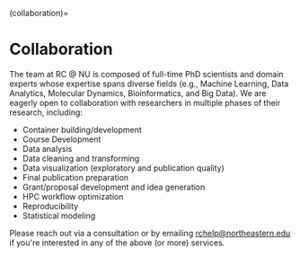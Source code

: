 (collaboration)=

# Collaboration

The team at RC @ NU is composed of full-time PhD scientists and domain experts whose expertise spans diverse fields (e.g., Machine Learning, Data Analytics, Molecular Dynamics, Bioinformatics, and Big Data). We are eagerly open to collaboration with researchers in multiple phases of their research, including:

- Container building/development
- Course Development
- Data analysis
- Data cleaning and transforming
- Data visualization (exploratory and publication quality)
- Final publication preparation
- Grant/proposal development and idea generation
- HPC workflow optimization
- Reproducibility
- Statistical modeling

Please reach out via a consultation or by emailing rchelp@northeastern.edu if you're interested in any of the above (or more) services.
